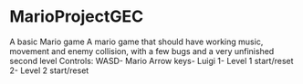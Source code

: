 # MarioProjectGEC
 A basic Mario game
A mario game that should have working music, movement and enemy collision, with a few bugs and a very unfinished second level
Controls:
WASD- Mario
Arrow keys- Luigi
1- Level 1 start/reset
2- Level 2 start/reset
